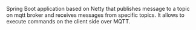 Spring Boot application based on Netty that publishes message to a topic on mqtt broker and receives messages from specific topics. It allows to execute commands on the client side over MQTT.